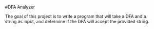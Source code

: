 #DFA Analyzer

The goal of this project is to write a program that will take a DFA and a string as input, and determine if the DFA will accept the provided string.

